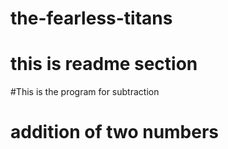# the-fearless-titans
# this is readme section
#This is the program for subtraction
# addition of two numbers
